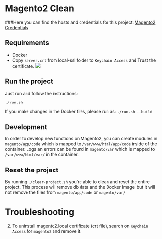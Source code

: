 # Magento2 Clean

###Here you can find the hosts and credentials for this project: [Magento2 Credentials](CREDS.md)

## Requirements

* Docker
* Copy `server.crt` from local-ssl folder to `Keychain Access` and Trust the certificate.
![](ssl.gif)

## Run the project

Just run and follow the instructions:
```
./run.sh 
```

If you make changes in the Docker files, please run as: `./run.sh --build`

## Development

In order to develop new functions on Magento2, you can create modules in `magento/app/code` which is mapped to `/var/www/html/app/code` inside of the container. Logs an errors can be found in `magento/var` which is mapped to `/var/www/html/var/` in the container.

## Reset the project

By running `./clear-project.sh` you're able to clean and reset the entire project. This process will remove db data and the Docker Image, but it will not remove the files from `magento/app/code` or `magento/var/`

# Troubleshooting

2. To uninstall magento2.local certificate (crt file), search on `Keychain Access` for `magento2` and remove it.
